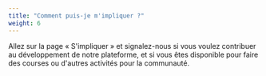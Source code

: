 ```yaml
---
title: "Comment puis-je m'impliquer ?"
weight: 6
---
```


Allez sur la page « S'impliquer » et signalez-nous si vous voulez contribuer au développement de notre plateforme, et si vous êtes disponible pour faire des courses ou d'autres activités pour la communauté.
